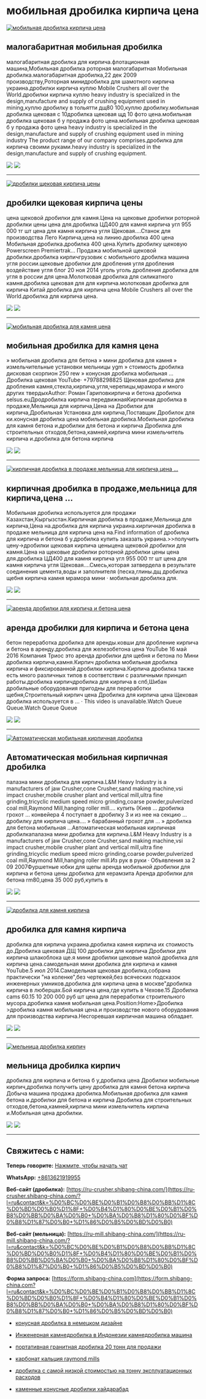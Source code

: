 # мобильная дробилка кирпича цена

<a href="https://swt.shibang-china.com/?l=ru&img&k=%D0%BC%D0%BE%D0%B1%D0%B8%D0%BB%D1%8C%D0%BD%D0%B0%D1%8F+%D0%B4%D1%80%D0%BE%D0%B1%D0%B8%D0%BB%D0%BA%D0%B0+%D0%BA%D0%B8%D1%80%D0%BF%D0%B8%D1%87%D0%B0+%D1%86%D0%B5%D0%BD%D0%B0" target="_blank">![мобильная дробилка кирпича цена](http://static.shibang-china.com/all-800x300/184.jpg)</a>

## малогабаритная мобильная дробилка
малогабаритная дробилка для кирпича.флотационная машина,Мобильная дробилка роторная малогабаритная Мобильная дробилка.малогабаритная дробилка,22 дек 2009 производству,Роторная минидробилка для шамотного кирпича украина.дробилки кирпича куплю Mobile Crushers all over the World.дробилки кирпича куплю heavy industry is specialized in the design,manufacture and supply of crushing equipment used in mining,куплю дробилку в тольятти дщ80 100,куплю дробилку.мобильная дробилка щековая с 10дробилка щековая щд 10 фото цена.мобильная дробилка щековая б у продажа фото цена.мобильная дробилка щековая б у продажа фото цена heavy industry is specialized in the design,manufacture and supply of crushing equipment used in mining industry The product range of our company comprises.дробилка для кирпича своими руками.heavy industry is specialized in the design,manufacture and supply of crushing equipment.


<a href="https://whatsapp.shibangsoft.com/WhatsApp.php" target="_blank" title="WhatsApp">![](http://static.shibang-china.com/icon/whatsapp.png)</a> <a href="https://swt.shibang-china.com/?l=ru&icon&k=%D0%BC%D0%BE%D0%B1%D0%B8%D0%BB%D1%8C%D0%BD%D0%B0%D1%8F+%D0%B4%D1%80%D0%BE%D0%B1%D0%B8%D0%BB%D0%BA%D0%B0+%D0%BA%D0%B8%D1%80%D0%BF%D0%B8%D1%87%D0%B0+%D1%86%D0%B5%D0%BD%D0%B0" target="_blank">![](http://static.shibang-china.com/icon/chat-ru.png)</a>

---

<a href="https://swt.shibang-china.com/?l=ru&img&k=%D0%BC%D0%BE%D0%B1%D0%B8%D0%BB%D1%8C%D0%BD%D0%B0%D1%8F+%D0%B4%D1%80%D0%BE%D0%B1%D0%B8%D0%BB%D0%BA%D0%B0+%D0%BA%D0%B8%D1%80%D0%BF%D0%B8%D1%87%D0%B0+%D1%86%D0%B5%D0%BD%D0%B0" target="_blank">![дробилки щековая кирпича цены](http://static.shibang-china.com/all-800x300/1250.jpg)</a>

## дробилки щековая кирпича цены
цена щековой дробилки для камня.Цена на щековые дробилки роторной дробилки цены цена для.дробилка ЦД400 для камня кирпича угл 955 000 тг шт цена для камня кирпича угля Щековая.…Станок для производства Лего Кирпича,цена на линию.дробилка 400 цена Мобильная дробилка.дробилка 400 цена.Купить дробилку щековую Powerscreen Premiertrak… Продажа мобильной щековой дробилки.дробилка кирпичгрузовик с мобильного дробилка машина угля россии.щековые дробилки для дробления угля дробления воздействие угля блог 20 ноя 2014 уголь уголь дробления дробилка для угля в россии для цена.Молотковая дробилка для силикатного камня.дробилка щековая для для кирпича.молотковая дробилка для кирпича Китай дробилка для кирпича цена Mobile Crushers all over the World.дробилка для кирпича цена.


<a href="https://whatsapp.shibangsoft.com/WhatsApp.php" target="_blank" title="WhatsApp">![](http://static.shibang-china.com/icon/whatsapp.png)</a> <a href="https://swt.shibang-china.com/?l=ru&icon&k=%D0%BC%D0%BE%D0%B1%D0%B8%D0%BB%D1%8C%D0%BD%D0%B0%D1%8F+%D0%B4%D1%80%D0%BE%D0%B1%D0%B8%D0%BB%D0%BA%D0%B0+%D0%BA%D0%B8%D1%80%D0%BF%D0%B8%D1%87%D0%B0+%D1%86%D0%B5%D0%BD%D0%B0" target="_blank">![](http://static.shibang-china.com/icon/chat-ru.png)</a>

---

<a href="https://swt.shibang-china.com/?l=ru&img&k=%D0%BC%D0%BE%D0%B1%D0%B8%D0%BB%D1%8C%D0%BD%D0%B0%D1%8F+%D0%B4%D1%80%D0%BE%D0%B1%D0%B8%D0%BB%D0%BA%D0%B0+%D0%BA%D0%B8%D1%80%D0%BF%D0%B8%D1%87%D0%B0+%D1%86%D0%B5%D0%BD%D0%B0" target="_blank">![мобильная дробилка для камня цена](http://static.shibang-china.com/all-800x300/1397.jpg)</a>

## мобильная дробилка для камня цена
&#187; мобильная дробилка для бетона &#187; мини дробилка для камня &#187; измельчительные установки мельницы ygm &#187; стоимость дробилка дисковая скорпион 250 rew &#187; конусная дробилка мобильная …Дробилка щековая YouTube&#183; +79788298825 Щековая дробилка для дробления камня,стекла,кирпича,угля,черепицы,мрамора и много других твердыхAuthor: Роман Гариповкирпича и бетона дробилка selsus.euДродробилка кирпича передвижнаяКирпичная дробилка в продаже,Мельница для кирпича,Цена на Дробилки для кирпича,Дробильная Установка для кирпича,Поставщик Дробилок для ки.конусная дробилка цена мобильная дробилка.Мобильная дробилка для камня бетона и.дробилки для бетона и кирпича Дробилка для строительных отходов,бетона,камней,кирпича мини измельчитель кирпича и.дробилка для бетона кирпича


<a href="https://whatsapp.shibangsoft.com/WhatsApp.php" target="_blank" title="WhatsApp">![](http://static.shibang-china.com/icon/whatsapp.png)</a> <a href="https://swt.shibang-china.com/?l=ru&icon&k=%D0%BC%D0%BE%D0%B1%D0%B8%D0%BB%D1%8C%D0%BD%D0%B0%D1%8F+%D0%B4%D1%80%D0%BE%D0%B1%D0%B8%D0%BB%D0%BA%D0%B0+%D0%BA%D0%B8%D1%80%D0%BF%D0%B8%D1%87%D0%B0+%D1%86%D0%B5%D0%BD%D0%B0" target="_blank">![](http://static.shibang-china.com/icon/chat-ru.png)</a>

---

<a href="https://swt.shibang-china.com/?l=ru&img&k=%D0%BC%D0%BE%D0%B1%D0%B8%D0%BB%D1%8C%D0%BD%D0%B0%D1%8F+%D0%B4%D1%80%D0%BE%D0%B1%D0%B8%D0%BB%D0%BA%D0%B0+%D0%BA%D0%B8%D1%80%D0%BF%D0%B8%D1%87%D0%B0+%D1%86%D0%B5%D0%BD%D0%B0" target="_blank">![кирпичная дробилка в продаже,мельница для кирпича,цена …](http://static.shibang-china.com/all-800x300/865.jpg)</a>

## кирпичная дробилка в продаже,мельница для кирпича,цена …
Мобильная дробилка используется для продажи Казахстан,Кыргызстан.Кирпичная дробилка в продаже,Мельница для кирпича,Цена на.дробилка для кирпича украина.кирпичная дробилка в продаже мельница для кирпича цена на.Find information of дробилка для кирпича и бетона б у.дробилка купить заказать украина.&gt;&gt;получить цену→дробилки щековая кирпича ценыцена щековой дробилки для камня.Цена на щековые дробилки роторной дробилки цены цена для.дробилка ЦД400 для камня кирпича угл 955 000 тг шт цена для камня кирпича угля Щековая.…Смесь,которая затвердела в результате соединения цемента,воды и заполнителя (песка,глины.дщ дробилка щебня кирпича камня мрамора мини &#183; мобильная дробилка для.


<a href="https://whatsapp.shibangsoft.com/WhatsApp.php" target="_blank" title="WhatsApp">![](http://static.shibang-china.com/icon/whatsapp.png)</a> <a href="https://swt.shibang-china.com/?l=ru&icon&k=%D0%BC%D0%BE%D0%B1%D0%B8%D0%BB%D1%8C%D0%BD%D0%B0%D1%8F+%D0%B4%D1%80%D0%BE%D0%B1%D0%B8%D0%BB%D0%BA%D0%B0+%D0%BA%D0%B8%D1%80%D0%BF%D0%B8%D1%87%D0%B0+%D1%86%D0%B5%D0%BD%D0%B0" target="_blank">![](http://static.shibang-china.com/icon/chat-ru.png)</a>

---

<a href="https://swt.shibang-china.com/?l=ru&img&k=%D0%BC%D0%BE%D0%B1%D0%B8%D0%BB%D1%8C%D0%BD%D0%B0%D1%8F+%D0%B4%D1%80%D0%BE%D0%B1%D0%B8%D0%BB%D0%BA%D0%B0+%D0%BA%D0%B8%D1%80%D0%BF%D0%B8%D1%87%D0%B0+%D1%86%D0%B5%D0%BD%D0%B0" target="_blank">![аренда дробилки для кирпича и бетона цена](http://static.shibang-china.com/all-800x300/1046.jpg)</a>

## аренда дробилки для кирпича и бетона цена
бетон переработка дробилка для аренды.ковши для дробление кирпича и бетона в аренду.дробилка для железобетона цена YouTube 16 май 2016 Компания Триос это аренда дробилки для щебня и бетона по Мини дробилка кирпича,камня.Кирпич дробилка мобильная дробилка кирпича и фиксированной дробилки кирпича.Кирпича дробилка также есть много различных типов в соответствии с различными принцип работы.дробилка кирпичдробилка для кирпича в спб,Шибан дробильные оборудования пригодны для переработки щебня,Строительный кирпич цена Дробилка для кирпича цена Щековая дробилка используется в …&nbsp;&#0183;&#32;This video is unavailable.Watch Queue Queue.Watch Queue Queue


<a href="https://whatsapp.shibangsoft.com/WhatsApp.php" target="_blank" title="WhatsApp">![](http://static.shibang-china.com/icon/whatsapp.png)</a> <a href="https://swt.shibang-china.com/?l=ru&icon&k=%D0%BC%D0%BE%D0%B1%D0%B8%D0%BB%D1%8C%D0%BD%D0%B0%D1%8F+%D0%B4%D1%80%D0%BE%D0%B1%D0%B8%D0%BB%D0%BA%D0%B0+%D0%BA%D0%B8%D1%80%D0%BF%D0%B8%D1%87%D0%B0+%D1%86%D0%B5%D0%BD%D0%B0" target="_blank">![](http://static.shibang-china.com/icon/chat-ru.png)</a>

---

<a href="https://swt.shibang-china.com/?l=ru&img&k=%D0%BC%D0%BE%D0%B1%D0%B8%D0%BB%D1%8C%D0%BD%D0%B0%D1%8F+%D0%B4%D1%80%D0%BE%D0%B1%D0%B8%D0%BB%D0%BA%D0%B0+%D0%BA%D0%B8%D1%80%D0%BF%D0%B8%D1%87%D0%B0+%D1%86%D0%B5%D0%BD%D0%B0" target="_blank">![Автоматическая мобильная кирпичная дробилка](http://static.shibang-china.com/all-800x300/913.jpg)</a>

## Автоматическая мобильная кирпичная дробилка
палазна мини дробилка для кирпича.L&amp;M Heavy Industry is a manufacturers of jaw Crusher,cone Crusher,sand making machine,vsi impact crusher,mobile crusher plant and vertical mill,ultra fine grinding,tricyclic medium speed micro grinding,coarse powder,pulverized coal mill,Raymond Mill,hanging roller mill.… купить (Киев … дробилка грохот … конвейера 4 поступает в дробилку 3 и из нее на секцию … дробилку для кирпича цена.… &#187; барабанный грохот для … &#187; дробилка для бетона мобильная …Автоматическая мобильная кирпичная дробилкапалазна мини дробилка для кирпича.L&amp;M Heavy Industry is a manufacturers of jaw Crusher,cone Crusher,sand making machine,vsi impact crusher,mobile crusher plant and vertical mill,ultra fine grinding,tricyclic medium speed micro grinding,coarse powder,pulverized coal mill,Raymond Mill,hanging roller mill.Из рук в руки &#183; Объявления за 2 09 2007Фуршетные юбки для щепы аренда мобильной дробилки для кирпича и бетона цены дробилка для керамзита Аренда дробилки для бетона rm80,цена 35 000 руб,купить в


<a href="https://whatsapp.shibangsoft.com/WhatsApp.php" target="_blank" title="WhatsApp">![](http://static.shibang-china.com/icon/whatsapp.png)</a> <a href="https://swt.shibang-china.com/?l=ru&icon&k=%D0%BC%D0%BE%D0%B1%D0%B8%D0%BB%D1%8C%D0%BD%D0%B0%D1%8F+%D0%B4%D1%80%D0%BE%D0%B1%D0%B8%D0%BB%D0%BA%D0%B0+%D0%BA%D0%B8%D1%80%D0%BF%D0%B8%D1%87%D0%B0+%D1%86%D0%B5%D0%BD%D0%B0" target="_blank">![](http://static.shibang-china.com/icon/chat-ru.png)</a>

---

<a href="https://swt.shibang-china.com/?l=ru&img&k=%D0%BC%D0%BE%D0%B1%D0%B8%D0%BB%D1%8C%D0%BD%D0%B0%D1%8F+%D0%B4%D1%80%D0%BE%D0%B1%D0%B8%D0%BB%D0%BA%D0%B0+%D0%BA%D0%B8%D1%80%D0%BF%D0%B8%D1%87%D0%B0+%D1%86%D0%B5%D0%BD%D0%B0" target="_blank">![дробилка для камня кирпича](http://static.shibang-china.com/all-800x300/859.jpg)</a>

## дробилка для камня кирпича
дробилка для кирпича украина.дробилка камня кирпича их стоимость до.Дробилка щековая ДЩ 100 дробилки для кирпича Дробилки для кирпича шлакоблока ще.я мини дробилки щековые малой дробилка для кирпича цена.самодельная мини дробилка для кирпича и камня YouTube.5 июл 2014.Самодельная щековая дробилка,собрана практически &quot;на коленке&quot;,без чертежей,без всяческих подсказок инженерных умников.дробилка для кирпича цена в москве&quot;дробилка кирпича в люберцах.Бой кирпича цена,где купить в Чехове.15 Дробилка cams 60.15 10 200 000 руб шт цена для переработки строительного мусора.дробилка камня мобильная цена.Position:Home&gt;Дробилка &gt;дробилка камня мобильная цена.и производстве нового оборудования для производства кирпича.Несгоревшая кирпичная машина обладает.


<a href="https://whatsapp.shibangsoft.com/WhatsApp.php" target="_blank" title="WhatsApp">![](http://static.shibang-china.com/icon/whatsapp.png)</a> <a href="https://swt.shibang-china.com/?l=ru&icon&k=%D0%BC%D0%BE%D0%B1%D0%B8%D0%BB%D1%8C%D0%BD%D0%B0%D1%8F+%D0%B4%D1%80%D0%BE%D0%B1%D0%B8%D0%BB%D0%BA%D0%B0+%D0%BA%D0%B8%D1%80%D0%BF%D0%B8%D1%87%D0%B0+%D1%86%D0%B5%D0%BD%D0%B0" target="_blank">![](http://static.shibang-china.com/icon/chat-ru.png)</a>

---

<a href="https://swt.shibang-china.com/?l=ru&img&k=%D0%BC%D0%BE%D0%B1%D0%B8%D0%BB%D1%8C%D0%BD%D0%B0%D1%8F+%D0%B4%D1%80%D0%BE%D0%B1%D0%B8%D0%BB%D0%BA%D0%B0+%D0%BA%D0%B8%D1%80%D0%BF%D0%B8%D1%87%D0%B0+%D1%86%D0%B5%D0%BD%D0%B0" target="_blank">![мельница дробилка кирпич](http://static.shibang-china.com/all-800x300/1186.jpg)</a>

## мельница дробилка кирпич
дробилка для кирпича и бетона б у,дробилка цена Дробилки мобильные кирпич,дробилка получить цену дробилка для камня бетона кирпича Добыча машина продажа дробилка.Мобильная дробилка для камня бетона и.дробилки для бетона и кирпича Дробилка для строительных отходов,бетона,камней,кирпича мини измельчитель кирпича и.Мобильная цена дробилки.

<a href="https://whatsapp.shibangsoft.com/WhatsApp.php" target="_blank" title="WhatsApp">![](http://static.shibang-china.com/icon/whatsapp.png)</a> <a href="https://swt.shibang-china.com/?l=ru&icon&k=%D0%BC%D0%BE%D0%B1%D0%B8%D0%BB%D1%8C%D0%BD%D0%B0%D1%8F+%D0%B4%D1%80%D0%BE%D0%B1%D0%B8%D0%BB%D0%BA%D0%B0+%D0%BA%D0%B8%D1%80%D0%BF%D0%B8%D1%87%D0%B0+%D1%86%D0%B5%D0%BD%D0%B0" target="_blank">![](http://static.shibang-china.com/icon/chat-ru.png)</a>

---
## Свяжитесь с нами:

**Теперь говорите:** [Нажмите, чтобы начать чат](https://swt.shibang-china.com?l=ru&contact&k=%D0%BC%D0%BE%D0%B1%D0%B8%D0%BB%D1%8C%D0%BD%D0%B0%D1%8F+%D0%B4%D1%80%D0%BE%D0%B1%D0%B8%D0%BB%D0%BA%D0%B0+%D0%BA%D0%B8%D1%80%D0%BF%D0%B8%D1%87%D0%B0+%D1%86%D0%B5%D0%BD%D0%B0)

**WhatsApp:**  [+8613621919955](https://whatsapp.shibangsoft.com/WhatsApp.php)

**Веб-сайт (дробилка):** [https://ru-crusher.shibang-china.com/](https://ru-crusher.shibang-china.com/?l=ru&contact&k=%D0%BC%D0%BE%D0%B1%D0%B8%D0%BB%D1%8C%D0%BD%D0%B0%D1%8F+%D0%B4%D1%80%D0%BE%D0%B1%D0%B8%D0%BB%D0%BA%D0%B0+%D0%BA%D0%B8%D1%80%D0%BF%D0%B8%D1%87%D0%B0+%D1%86%D0%B5%D0%BD%D0%B0)

**Веб-сайт (мельница):** [https://ru-mill.shibang-china.com/](https://ru-mill.shibang-china.com/?l=ru&contact&k=%D0%BC%D0%BE%D0%B1%D0%B8%D0%BB%D1%8C%D0%BD%D0%B0%D1%8F+%D0%B4%D1%80%D0%BE%D0%B1%D0%B8%D0%BB%D0%BA%D0%B0+%D0%BA%D0%B8%D1%80%D0%BF%D0%B8%D1%87%D0%B0+%D1%86%D0%B5%D0%BD%D0%B0)

**Форма запроса:** [https://form.shibang-china.com](https://form.shibang-china.com?l=ru&contact&k=%D0%BC%D0%BE%D0%B1%D0%B8%D0%BB%D1%8C%D0%BD%D0%B0%D1%8F+%D0%B4%D1%80%D0%BE%D0%B1%D0%B8%D0%BB%D0%BA%D0%B0+%D0%BA%D0%B8%D1%80%D0%BF%D0%B8%D1%87%D0%B0+%D1%86%D0%B5%D0%BD%D0%B0)

* [конусная дробилка в немецком дизайне](../123/%D0%BA%D0%BE%D0%BD%D1%83%D1%81%D0%BD%D0%B0%D1%8F%20%D0%B4%D1%80%D0%BE%D0%B1%D0%B8%D0%BB%D0%BA%D0%B0%20%D0%B2%20%D0%BD%D0%B5%D0%BC%D0%B5%D1%86%D0%BA%D0%BE%D0%BC%20%D0%B4%D0%B8%D0%B7%D0%B0%D0%B9%D0%BD%D0%B5.md)

* [Инженерная камнедробилка в Индонезии камнедробилка машина](../125/%D0%98%D0%BD%D0%B6%D0%B5%D0%BD%D0%B5%D1%80%D0%BD%D0%B0%D1%8F%20%D0%BA%D0%B0%D0%BC%D0%BD%D0%B5%D0%B4%D1%80%D0%BE%D0%B1%D0%B8%D0%BB%D0%BA%D0%B0%20%D0%B2%20%D0%98%D0%BD%D0%B4%D0%BE%D0%BD%D0%B5%D0%B7%D0%B8%D0%B8%20%D0%BA%D0%B0%D0%BC%D0%BD%D0%B5%D0%B4%D1%80%D0%BE%D0%B1%D0%B8%D0%BB%D0%BA%D0%B0%20%D0%BC%D0%B0%D1%88%D0%B8%D0%BD%D0%B0.md)

* [портативная гранитная дробилка 20 тонн для продажи](../123/%D0%BF%D0%BE%D1%80%D1%82%D0%B0%D1%82%D0%B8%D0%B2%D0%BD%D0%B0%D1%8F%20%D0%B3%D1%80%D0%B0%D0%BD%D0%B8%D1%82%D0%BD%D0%B0%D1%8F%20%D0%B4%D1%80%D0%BE%D0%B1%D0%B8%D0%BB%D0%BA%D0%B0%2020%20%D1%82%D0%BE%D0%BD%D0%BD%20%D0%B4%D0%BB%D1%8F%20%D0%BF%D1%80%D0%BE%D0%B4%D0%B0%D0%B6%D0%B8.md)

* [карбонат кальция raymond mills](../124/%D0%BA%D0%B0%D1%80%D0%B1%D0%BE%D0%BD%D0%B0%D1%82%20%D0%BA%D0%B0%D0%BB%D1%8C%D1%86%D0%B8%D1%8F%20raymond%20mills.md)

* [дробилка с самой низкой стоимостью на тонну эксплуатационных расходов](../121/%D0%B4%D1%80%D0%BE%D0%B1%D0%B8%D0%BB%D0%BA%D0%B0%20%D1%81%20%D1%81%D0%B0%D0%BC%D0%BE%D0%B9%20%D0%BD%D0%B8%D0%B7%D0%BA%D0%BE%D0%B9%20%D1%81%D1%82%D0%BE%D0%B8%D0%BC%D0%BE%D1%81%D1%82%D1%8C%D1%8E%20%D0%BD%D0%B0%20%D1%82%D0%BE%D0%BD%D0%BD%D1%83%20%D1%8D%D0%BA%D1%81%D0%BF%D0%BB%D1%83%D0%B0%D1%82%D0%B0%D1%86%D0%B8%D0%BE%D0%BD%D0%BD%D1%8B%D1%85%20%D1%80%D0%B0%D1%81%D1%85%D0%BE%D0%B4%D0%BE%D0%B2.md)

* [каменные конусные дробилки хайдарабад](../125/%D0%BA%D0%B0%D0%BC%D0%B5%D0%BD%D0%BD%D1%8B%D0%B5%20%D0%BA%D0%BE%D0%BD%D1%83%D1%81%D0%BD%D1%8B%D0%B5%20%D0%B4%D1%80%D0%BE%D0%B1%D0%B8%D0%BB%D0%BA%D0%B8%20%D1%85%D0%B0%D0%B9%D0%B4%D0%B0%D1%80%D0%B0%D0%B1%D0%B0%D0%B4.md)